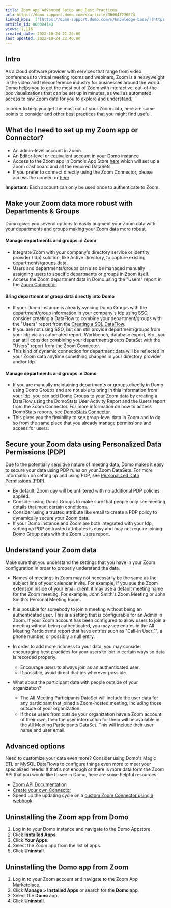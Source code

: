 ```yaml
---
title: Zoom App Advanced Setup and Best Practices
url: https://domo-support.domo.com/s/article/360047236574
linked_kbs:  ['[https://domo-support.domo.com/s/knowledge-base/](https://domo-support.domo.com/s/knowledge-base/)', '[https://domo-support.domo.com/s/](https://domo-support.domo.com/s/)', '[https://domo-support.domo.com/s/topic/0TO5w000000ZampGAC](https://domo-support.domo.com/s/topic/0TO5w000000ZampGAC)', '[https://domo-support.domo.com/s/topic/0TO5w000000Zan9GAC](https://domo-support.domo.com/s/topic/0TO5w000000Zan9GAC)', '[https://domo-support.domo.com/s/article/360045929334](https://domo-support.domo.com/s/article/360045929334)', '[https://domo-support.domo.com/s/article/360042922994](https://domo-support.domo.com/s/article/360042922994)', '[https://domo-support.domo.com/s/article/360043433813](https://domo-support.domo.com/s/article/360043433813)', '[https://domo-support.domo.com/s/article/360042934614](https://domo-support.domo.com/s/article/360042934614)', '[https://domo-support.domo.com/s/article/360047236574](https://domo-support.domo.com/s/article/360047236574)', '[https://domo-support.domo.com/s/topic/0TO5w000000Zan9GAC/available-apps](https://domo-support.domo.com/s/topic/0TO5w000000Zan9GAC/available-apps)', '[https://domo-support.domo.com/s/article/360043429933](https://domo-support.domo.com/s/article/360043429933)', '[https://domo-support.domo.com/s/article/360043429953](https://domo-support.domo.com/s/article/360043429953)', '[https://domo-support.domo.com/s/article/360042925494](https://domo-support.domo.com/s/article/360042925494)', '[https://domo-support.domo.com/s/article/360043429913](https://domo-support.domo.com/s/article/360043429913)', '[https://domo-support.domo.com/s/article/4408174643607](https://domo-support.domo.com/s/article/4408174643607)', '[https://domo-support.domo.com/s/login/](https://domo-support.domo.com/s/login/)']
article_id: 000004143
views: 1,116
created_date: 2022-10-24 21:24:00
last updated: 2022-10-24 22:40:00
---
```




Intro
-----


As a cloud software provider with services that range from video conferences to virtual meeting rooms and webinars, Zoom is a heavyweight in the video and teleconference industry for businesses around the world. Domo helps you to get the most out of Zoom with interactive, out-of-the-box visualizations that can be set up in minutes, as well as automated access to raw Zoom data for you to explore and understand.


In order to help you get the most out of your Zoom data, here are some points to consider and other best practices that you might find useful.


What do I need to set up my Zoom app or Connector?
--------------------------------------------------


* An admin-level account in Zoom
* An Editor-level or equivalent account in your Domo instance
* Access to the Zoom app in Domo's App Store [here](https://www.domo.com/appstore/ "https://www.domo.com/appstore/") which will set up a Zoom dashboard and all the required DataSets
* If you prefer to connect directly using the Zoom Connector, please access the connector [here](/s/article/360045929334 "https://www.domo.com/appstore/")







**Important:** Each account can only be used once to authenticate to Zoom.



Make your Zoom data more robust with Departments & Groups
---------------------------------------------------------


Domo gives you several options to easily augment your Zoom data with your departments and groups making your Zoom data more robust.


#### Manage departments and groups in Zoom


* Integrate Zoom with your company's directory service or identity provider (Idp) solution, like Active Directory, to capture existing departments/groups data.
* Users and departments/groups can also be managed manually assigning users to specific departments or groups in Zoom itself.
* Access the Zoom department data in Domo using the "Users" report in the [Zoom Connector](/s/article/360045929334 "Zoom Connector").


#### Bring department or group data directly into Domo


* If your Domo instance is already syncing Domo Groups with the department/group information in your company's Idp using SSO, consider creating a DataFlow to combine your department/groups with the "Users" report from the [Creating a SQL DataFlow](/s/article/360042922994 "Zoom Connector").
* If you are not using SSO, but can still provide department/groups from your Idp via an automated report, Workbench, database export, etc., you can still consider combining your department/groups DataSet with the "Users" report from the Zoom Connector.
* This kind of dynamic connection for department data will be reflected in your Zoom data anytime something changes in your directory provider and/or Idp.


#### Manage departments and groups in Domo


* If you are manually maintaining departments or groups directly in Domo using Domo Groups and are not able to bring in this information from your Idp, you can add Domo Groups to your Zoom data by creating a DataFlow using the DomoStats User Activity Report and the Users report from the Zoom Connector. For more information on how to access DomoStats reports, see [DomoStats Connector](/s/article/360043433813 "DomoStats Connector").
* This gives you the flexibility to see group-level data in Zoom and to do so from the same place that you already manage permissions and access for users.


Secure your Zoom data using Personalized Data Permissions (PDP)
---------------------------------------------------------------


Due to the potentially sensitive nature of meeting data, Domo makes it easy to secure your data using PDP rules on your Zoom DataSets. For more information on setting up and using PDP, see [Personalized Data Permissions (PDP)](/s/article/360042934614 "Personalized Data Permissions (PDP)").


* By default, Zoom day will be unfiltered with no additional PDP policies applied.
* Consider using Domo Groups to make sure that people only see meeting details that meet certain conditions.
* Consider using a trusted attribute like email to create a PDP policy to dynamically secure your Zoom data.
* If your Domo instance and Zoom are both integrated with your Idp, setting up PDP on trusted attributes is easy and may not require joining Domo Group data with the Zoom Users report.


Understand your Zoom data
-------------------------


Make sure that you understand the settings that you have in your Zoom configuration in order to properly understand the data.


* Names of meetings in Zoom may not necessarily be the same as the subject line of your calendar invite. For example, if you sue the Zoom extension inside of your email client, it may use a default meeting name for the Zoom meeting. For example, John Smith's Zoom Meeting or John Smith's Personal Meeting Room.
* It is possible for somebody to join a meeting without being an authenticated user. This is a setting that is configurable for an Admin in Zoom. If your Zoom account has been configured to allow users to join a meeting without being authenticated, you may see entries in the All Meeting Participants report that have entries such as "Call-in User\_1", a phone number, or possibly a null entry.
* In order to add more richness to your data, you may consider encouraging best practices for your users to join in certain ways so data is recorded properly.


	+ Encourage users to always join as an authenticated user.
	+ If possible, avoid direct dial-ins wherever possible.
* What about the participant data with people outside of your organization?


	+ The All Meeting Participants DataSet will include the user data for any participant that joined a Zoom-hosted meeting, including those outside of your organization.
	+ If those users from outside your organization have a Zoom account of their own, then the user information for them will be available in the All Meeting Participants DataSet. This will include their user name and user email.


Advanced options
----------------


Need to customize your data even more? Consider using Domo's Magic ETL or MySQL DataFlows to configure things even more to meet your specialized needs. If that's not enough or there is more data form the Zoom API that you would like to see in Domo, here are some helpful resources:


* [Zoom API Documentation](https://marketplace.zoom.us/docs/api-reference/zoom-api "https://marketplace.zoom.us/docs/api-reference/zoom-api")
* [Create your own Connector](https://developer.domo.com/docs/custom-connectors/connector-dev-studio "https://developer.domo.com/docs/custom-connectors/connector-dev-studio")
* Speed up the updating cycle on a [custom Zoom Connector using a webhook](https://marketplace.zoom.us/docs/api-reference/webhook-reference "https://marketplace.zoom.us/docs/api-reference/webhook-reference").




Uninstalling the Zoom app from Domo
------------------------------------


1. Log in to your Domo instance and navigate to the Domo Appstore.
2. Click **Installed Apps**.
3. Click **Your Apps**.
4. Select the Zoom app from the list of apps.
5. Click **Uninstall**.






Uninstalling the Domo app from Zoom
------------------------------------


1. Log in to your Zoom account and navigate to the Zoom App Marketplace.
2. Click **Manage > Installed Apps** or search for the **Domo** app.
3. Select the **Domo** app.
4. Click **Uninstall**.


